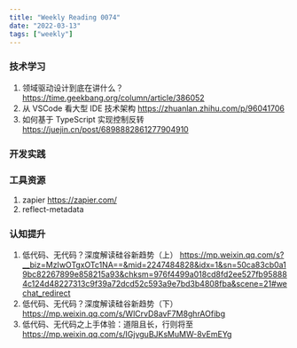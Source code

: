 ```yaml
---
title: "Weekly Reading 0074"
date: "2022-03-13"
tags: ["weekly"]
---
```


### 技术学习
1. 领域驱动设计到底在讲什么？ https://time.geekbang.org/column/article/386052
2. 从 VSCode 看大型 IDE 技术架构 https://zhuanlan.zhihu.com/p/96041706
3. 如何基于 TypeScript 实现控制反转 https://juejin.cn/post/6898882861277904910
### 开发实践

### 工具资源
1. zapier https://zapier.com/
2. reflect-metadata 

### 认知提升
1. 低代码、无代码？深度解读硅谷新趋势（上） https://mp.weixin.qq.com/s?__biz=MzIwOTgxOTc1NA==&mid=2247484828&idx=1&sn=50ca83cb0a19bc82267899e858215a93&chksm=976f4499a018cd8fd2ee527fb958884c124d48227313c9f39a72dcd52c593a9e7bd3b4808fba&scene=21#wechat_redirect
2. 低代码、无代码？深度解读硅谷新趋势（下） https://mp.weixin.qq.com/s/WlCrvD8avF7M8ghrAOfibg
3. 低代码、无代码之上手体验：道阻且长，行则将至 https://mp.weixin.qq.com/s/IGjvguBJKsMuMW-8vEmEYg